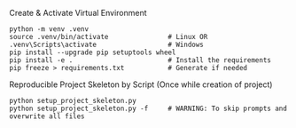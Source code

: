 Create & Activate Virtual Environment

```
python -m venv .venv
source .venv/bin/activate               # Linux OR
.venv\Scripts\activate                  # Windows
pip install --upgrade pip setuptools wheel
pip install -e .                        # Install the requirements
pip freeze > requirements.txt           # Generate if needed
```

Reproducible Project Skeleton by Script (Once while creation of project)

```
python setup_project_skeleton.py
python setup_project_skeleton.py -f     # WARNING: To skip prompts and overwrite all files
```
